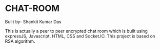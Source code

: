 # CHAT-ROOM
Built by- Shankit Kumar Das

This is actually a peer to peer encrypted chat room which is built using expressJS, Javascript, HTML, CSS and Socket.IO. This project is based on RSA algorithm. 
